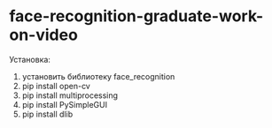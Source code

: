 # face-recognition-graduate-work-on-video

Установка:
1. установить библиотеку face_recognition
2. pip install open-cv
3. pip install multiprocessing
4. pip install PySimpleGUI
5. pip install dlib
